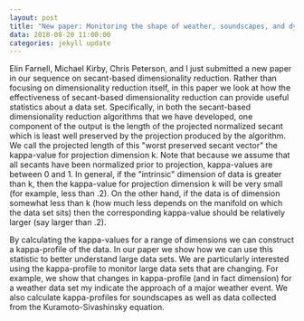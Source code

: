```yaml
---
layout: post
title: "New paper: Monitoring the shape of weather, soundscapes, and dynamical systems: A new statistic for dimension-driven data analysis on large data sets"
data: 2018-08-20 11:00:00
categories: jekyll update
---
```


Elin Farnell, Michael Kirby, Chris Peterson, and I just submitted a new paper in our sequence on secant-based dimensionality reduction. Rather than focusing on dimensionality reduction itself, in this paper we look at how the effectiveness of secant-based dimensionality reduction can provide useful statistics about a data set. Specifically, in both the secant-based dimensionality reduction algorithms that we have developed,
one component of the output is the length of the projected normalized secant which is least well preserved by the projection produced by the algorithm.
 We call the projected length of this "worst preserved secant vector" the kappa-value for projection dimension k.
Note that because we assume that all secants have been normalized prior to projection, kappa-values are between 0 and 1. In general, if the "intrinsic" dimension of data is greater than k, then the kappa-value for projection dimension k will be very small (for example, less than .2). 
On the other hand, if the data is of dimension somewhat less than k (how much less depends on the manifold on which the data set sits) then the corresponding kappa-value should be relatively larger (say larger than .2). 

By calculating the kappa-values for a range of dimensions we can construct a kappa-profile of the data. 
In our paper we show how we can use this statistic to better understand large data sets. We are particularly interested using the kappa-profile to monitor large data sets that are changing. For example, we show that changes in kappa-profile (and in fact dimension) for a weather data set my indicate the approach of a major weather event. We also calculate kappa-profiles for soundscapes as well as data collected from the Kuramoto-Sivashinsky equation. 
